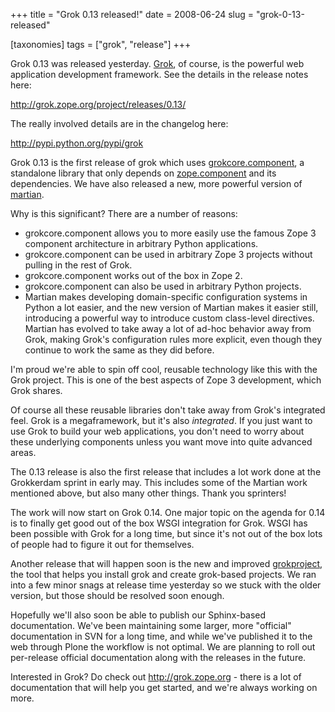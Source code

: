+++
title = "Grok 0.13 released!"
date = 2008-06-24
slug = "grok-0-13-released"

[taxonomies]
tags = ["grok", "release"]
+++

Grok 0.13 was released yesterday. [Grok](http://grok.zope.org), of
course, is the powerful web application development framework. See the
details in the release notes here:

<http://grok.zope.org/project/releases/0.13/>

The really involved details are in the changelog here:

<http://pypi.python.org/pypi/grok>

Grok 0.13 is the first release of grok which uses
[grokcore.component](http://pypi.python.org/pypi/grok), a standalone
library that only depends on
[zope.component](http://pypi.python.org/pypi/zope.component) and its
dependencies. We have also released a new, more powerful version of
[martian](http://pypi.python.org/pypi/martian).

Why is this significant? There are a number of reasons:

- grokcore.component allows you to more easily use the famous Zope 3
  component architecture in arbitrary Python applications.
- grokcore.component can be used in arbitrary Zope 3 projects without
  pulling in the rest of Grok.
- grokcore.component works out of the box in Zope 2.
- grokcore.component can also be used in arbitrary Python projects.
- Martian makes developing domain-specific configuration systems in
  Python a lot easier, and the new version of Martian makes it easier
  still, introducing a powerful way to introduce custom class-level
  directives. Martian has evolved to take away a lot of ad-hoc behavior
  away from Grok, making Grok's configuration rules more explicit, even
  though they continue to work the same as they did before.

I'm proud we're able to spin off cool, reusable technology like this
with the Grok project. This is one of the best aspects of Zope 3
development, which Grok shares.

Of course all these reusable libraries don't take away from Grok's
integrated feel. Grok is a megaframework, but it's also _integrated_. If
you just want to use Grok to build your web applications, you don't need
to worry about these underlying components unless you want move into
quite advanced areas.

The 0.13 release is also the first release that includes a lot work done
at the Grokkerdam sprint in early may. This includes some of the Martian
work mentioned above, but also many other things. Thank you sprinters!

The work will now start on Grok 0.14. One major topic on the agenda for
0.14 is to finally get good out of the box WSGI integration for Grok.
WSGI has been possible with Grok for a long time, but since it's not out
of the box lots of people had to figure it out for themselves.

Another release that will happen soon is the new and improved
[grokproject](http://pypi.python.org/pypi/grokproject), the tool that
helps you install grok and create grok-based projects. We ran into a few
minor snags at release time yesterday so we stuck with the older
version, but those should be resolved soon enough.

Hopefully we'll also soon be able to publish our Sphinx-based
documentation. We've been maintaining some larger, more "official"
documentation in SVN for a long time, and while we've published it to
the web through Plone the workflow is not optimal. We are planning to
roll out per-release official documentation along with the releases in
the future.

Interested in Grok? Do check out <http://grok.zope.org> - there is a lot
of documentation that will help you get started, and we're always
working on more.
